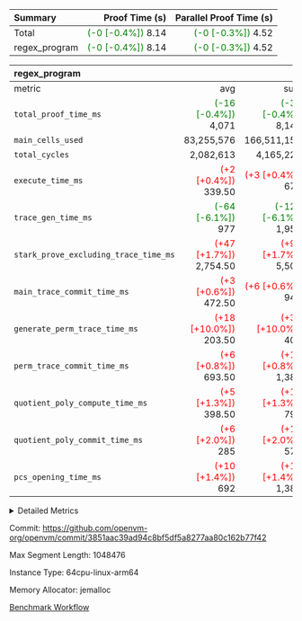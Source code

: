 | Summary | Proof Time (s) | Parallel Proof Time (s) |
|:---|---:|---:|
| Total | <span style='color: green'>(-0 [-0.4%])</span> 8.14 | <span style='color: green'>(-0 [-0.3%])</span> 4.52 |
| regex_program | <span style='color: green'>(-0 [-0.4%])</span> 8.14 | <span style='color: green'>(-0 [-0.3%])</span> 4.52 |


| regex_program |||||
|:---|---:|---:|---:|---:|
|metric|avg|sum|max|min|
| `total_proof_time_ms ` | <span style='color: green'>(-16 [-0.4%])</span> 4,071 | <span style='color: green'>(-31 [-0.4%])</span> 8,142 | <span style='color: green'>(-12 [-0.3%])</span> 4,524 | <span style='color: green'>(-19 [-0.5%])</span> 3,618 |
| `main_cells_used     ` |  83,255,576 |  166,511,152 |  93,500,799 |  73,010,353 |
| `total_cycles        ` |  2,082,613 |  4,165,226 |  2,243,715 |  1,921,511 |
| `execute_time_ms     ` | <span style='color: red'>(+2 [+0.4%])</span> 339.50 | <span style='color: red'>(+3 [+0.4%])</span> 679 | <span style='color: red'>(+4 [+1.1%])</span> 379 | <span style='color: green'>(-1 [-0.3%])</span> 300 |
| `trace_gen_time_ms   ` | <span style='color: green'>(-64 [-6.1%])</span> 977 | <span style='color: green'>(-128 [-6.1%])</span> 1,954 | <span style='color: green'>(-77 [-6.3%])</span> 1,153 | <span style='color: green'>(-51 [-6.0%])</span> 801 |
| `stark_prove_excluding_trace_time_ms` | <span style='color: red'>(+47 [+1.7%])</span> 2,754.50 | <span style='color: red'>(+94 [+1.7%])</span> 5,509 | <span style='color: red'>(+61 [+2.1%])</span> 2,992 | <span style='color: red'>(+33 [+1.3%])</span> 2,517 |
| `main_trace_commit_time_ms` | <span style='color: red'>(+3 [+0.6%])</span> 472.50 | <span style='color: red'>(+6 [+0.6%])</span> 945 | <span style='color: red'>(+2 [+0.4%])</span> 530 | <span style='color: red'>(+4 [+1.0%])</span> 415 |
| `generate_perm_trace_time_ms` | <span style='color: red'>(+18 [+10.0%])</span> 203.50 | <span style='color: red'>(+37 [+10.0%])</span> 407 | <span style='color: red'>(+20 [+10.4%])</span> 213 | <span style='color: red'>(+17 [+9.6%])</span> 194 |
| `perm_trace_commit_time_ms` | <span style='color: red'>(+6 [+0.8%])</span> 693.50 | <span style='color: red'>(+11 [+0.8%])</span> 1,387 | <span style='color: red'>(+9 [+1.2%])</span> 748 | <span style='color: red'>(+2 [+0.3%])</span> 639 |
| `quotient_poly_compute_time_ms` | <span style='color: red'>(+5 [+1.3%])</span> 398.50 | <span style='color: red'>(+10 [+1.3%])</span> 797 | <span style='color: red'>(+7 [+1.7%])</span> 430 | <span style='color: red'>(+3 [+0.8%])</span> 367 |
| `quotient_poly_commit_time_ms` | <span style='color: red'>(+6 [+2.0%])</span> 285 | <span style='color: red'>(+11 [+2.0%])</span> 570 | <span style='color: red'>(+9 [+2.8%])</span> 326 | <span style='color: red'>(+2 [+0.8%])</span> 244 |
| `pcs_opening_time_ms ` | <span style='color: red'>(+10 [+1.4%])</span> 692 | <span style='color: red'>(+19 [+1.4%])</span> 1,384 | <span style='color: red'>(+13 [+1.8%])</span> 735 | <span style='color: red'>(+6 [+0.9%])</span> 649 |



<details>
<summary>Detailed Metrics</summary>

| group | num_segments | keygen_time_ms | commit_exe_time_ms |
| --- | --- | --- | --- |
| regex_program | 2 | 552 | 19 | 

| group | air_name | quotient_deg | interactions | constraints |
| --- | --- | --- | --- | --- |
| regex_program | AccessAdapterAir<16> | 2 | 5 | 12 | 
| regex_program | AccessAdapterAir<2> | 2 | 5 | 12 | 
| regex_program | AccessAdapterAir<32> | 2 | 5 | 12 | 
| regex_program | AccessAdapterAir<4> | 2 | 5 | 12 | 
| regex_program | AccessAdapterAir<8> | 2 | 5 | 12 | 
| regex_program | BitwiseOperationLookupAir<8> | 2 | 2 | 4 | 
| regex_program | KeccakVmAir | 2 | 321 | 4,513 | 
| regex_program | MemoryMerkleAir<8> | 2 | 4 | 39 | 
| regex_program | PersistentBoundaryAir<8> | 2 | 3 | 7 | 
| regex_program | PhantomAir | 2 | 3 | 5 | 
| regex_program | Poseidon2PeripheryAir<BabyBearParameters>, 1> | 2 | 1 | 286 | 
| regex_program | ProgramAir | 1 | 1 | 4 | 
| regex_program | RangeTupleCheckerAir<2> | 1 | 1 | 4 | 
| regex_program | Rv32HintStoreAir | 2 | 18 | 28 | 
| regex_program | VariableRangeCheckerAir | 1 | 1 | 4 | 
| regex_program | VmAirWrapper<Rv32BaseAluAdapterAir, BaseAluCoreAir<4, 8> | 2 | 20 | 37 | 
| regex_program | VmAirWrapper<Rv32BaseAluAdapterAir, LessThanCoreAir<4, 8> | 2 | 18 | 40 | 
| regex_program | VmAirWrapper<Rv32BaseAluAdapterAir, ShiftCoreAir<4, 8> | 2 | 24 | 91 | 
| regex_program | VmAirWrapper<Rv32BranchAdapterAir, BranchEqualCoreAir<4> | 2 | 11 | 20 | 
| regex_program | VmAirWrapper<Rv32BranchAdapterAir, BranchLessThanCoreAir<4, 8> | 2 | 13 | 35 | 
| regex_program | VmAirWrapper<Rv32CondRdWriteAdapterAir, Rv32JalLuiCoreAir> | 2 | 10 | 18 | 
| regex_program | VmAirWrapper<Rv32JalrAdapterAir, Rv32JalrCoreAir> | 2 | 16 | 20 | 
| regex_program | VmAirWrapper<Rv32LoadStoreAdapterAir, LoadSignExtendCoreAir<4, 8> | 2 | 18 | 33 | 
| regex_program | VmAirWrapper<Rv32LoadStoreAdapterAir, LoadStoreCoreAir<4> | 2 | 17 | 40 | 
| regex_program | VmAirWrapper<Rv32MultAdapterAir, DivRemCoreAir<4, 8> | 2 | 25 | 84 | 
| regex_program | VmAirWrapper<Rv32MultAdapterAir, MulHCoreAir<4, 8> | 2 | 24 | 31 | 
| regex_program | VmAirWrapper<Rv32MultAdapterAir, MultiplicationCoreAir<4, 8> | 2 | 19 | 19 | 
| regex_program | VmAirWrapper<Rv32RdWriteAdapterAir, Rv32AuipcCoreAir> | 2 | 12 | 14 | 
| regex_program | VmConnectorAir | 2 | 5 | 11 | 

| group | air_name | segment | rows | prep_cols | perm_cols | main_cols | cells |
| --- | --- | --- | --- | --- | --- | --- | --- |
| regex_program | AccessAdapterAir<2> | 1 | 64 |  | 16 | 11 | 1,728 | 
| regex_program | AccessAdapterAir<4> | 1 | 32 |  | 16 | 13 | 928 | 
| regex_program | AccessAdapterAir<8> | 0 | 131,072 |  | 16 | 17 | 4,325,376 | 
| regex_program | AccessAdapterAir<8> | 1 | 2,048 |  | 16 | 17 | 67,584 | 
| regex_program | BitwiseOperationLookupAir<8> | 0 | 65,536 | 3 | 8 | 2 | 655,360 | 
| regex_program | BitwiseOperationLookupAir<8> | 1 | 65,536 | 3 | 8 | 2 | 655,360 | 
| regex_program | KeccakVmAir | 0 | 1 |  | 1,056 | 3,163 | 4,219 | 
| regex_program | KeccakVmAir | 1 | 32 |  | 1,056 | 3,163 | 135,008 | 
| regex_program | MemoryMerkleAir<8> | 0 | 131,072 |  | 16 | 32 | 6,291,456 | 
| regex_program | MemoryMerkleAir<8> | 1 | 4,096 |  | 16 | 32 | 196,608 | 
| regex_program | PersistentBoundaryAir<8> | 0 | 131,072 |  | 12 | 20 | 4,194,304 | 
| regex_program | PersistentBoundaryAir<8> | 1 | 2,048 |  | 12 | 20 | 65,536 | 
| regex_program | PhantomAir | 0 | 1 |  | 12 | 6 | 18 | 
| regex_program | PhantomAir | 1 | 1 |  | 12 | 6 | 18 | 
| regex_program | Poseidon2PeripheryAir<BabyBearParameters>, 1> | 0 | 16,384 |  | 8 | 300 | 5,046,272 | 
| regex_program | Poseidon2PeripheryAir<BabyBearParameters>, 1> | 1 | 2,048 |  | 8 | 300 | 630,784 | 
| regex_program | ProgramAir | 0 | 131,072 |  | 8 | 10 | 2,359,296 | 
| regex_program | ProgramAir | 1 | 131,072 |  | 8 | 10 | 2,359,296 | 
| regex_program | RangeTupleCheckerAir<2> | 0 | 524,288 | 2 | 8 | 1 | 4,718,592 | 
| regex_program | RangeTupleCheckerAir<2> | 1 | 524,288 | 2 | 8 | 1 | 4,718,592 | 
| regex_program | Rv32HintStoreAir | 0 | 16,384 |  | 44 | 32 | 1,245,184 | 
| regex_program | VariableRangeCheckerAir | 0 | 262,144 | 2 | 8 | 1 | 2,359,296 | 
| regex_program | VariableRangeCheckerAir | 1 | 262,144 | 2 | 8 | 1 | 2,359,296 | 
| regex_program | VmAirWrapper<Rv32BaseAluAdapterAir, BaseAluCoreAir<4, 8> | 0 | 1,048,576 |  | 52 | 36 | 92,274,688 | 
| regex_program | VmAirWrapper<Rv32BaseAluAdapterAir, BaseAluCoreAir<4, 8> | 1 | 1,048,576 |  | 52 | 36 | 92,274,688 | 
| regex_program | VmAirWrapper<Rv32BaseAluAdapterAir, LessThanCoreAir<4, 8> | 0 | 32,768 |  | 40 | 37 | 2,523,136 | 
| regex_program | VmAirWrapper<Rv32BaseAluAdapterAir, LessThanCoreAir<4, 8> | 1 | 16,384 |  | 40 | 37 | 1,261,568 | 
| regex_program | VmAirWrapper<Rv32BaseAluAdapterAir, ShiftCoreAir<4, 8> | 0 | 131,072 |  | 52 | 53 | 13,762,560 | 
| regex_program | VmAirWrapper<Rv32BaseAluAdapterAir, ShiftCoreAir<4, 8> | 1 | 131,072 |  | 52 | 53 | 13,762,560 | 
| regex_program | VmAirWrapper<Rv32BranchAdapterAir, BranchEqualCoreAir<4> | 0 | 262,144 |  | 28 | 26 | 14,155,776 | 
| regex_program | VmAirWrapper<Rv32BranchAdapterAir, BranchEqualCoreAir<4> | 1 | 131,072 |  | 28 | 26 | 7,077,888 | 
| regex_program | VmAirWrapper<Rv32BranchAdapterAir, BranchLessThanCoreAir<4, 8> | 0 | 131,072 |  | 32 | 32 | 8,388,608 | 
| regex_program | VmAirWrapper<Rv32BranchAdapterAir, BranchLessThanCoreAir<4, 8> | 1 | 131,072 |  | 32 | 32 | 8,388,608 | 
| regex_program | VmAirWrapper<Rv32CondRdWriteAdapterAir, Rv32JalLuiCoreAir> | 0 | 65,536 |  | 28 | 18 | 3,014,656 | 
| regex_program | VmAirWrapper<Rv32CondRdWriteAdapterAir, Rv32JalLuiCoreAir> | 1 | 65,536 |  | 28 | 18 | 3,014,656 | 
| regex_program | VmAirWrapper<Rv32JalrAdapterAir, Rv32JalrCoreAir> | 0 | 131,072 |  | 36 | 28 | 8,388,608 | 
| regex_program | VmAirWrapper<Rv32JalrAdapterAir, Rv32JalrCoreAir> | 1 | 65,536 |  | 36 | 28 | 4,194,304 | 
| regex_program | VmAirWrapper<Rv32LoadStoreAdapterAir, LoadSignExtendCoreAir<4, 8> | 0 | 1,024 |  | 52 | 36 | 90,112 | 
| regex_program | VmAirWrapper<Rv32LoadStoreAdapterAir, LoadSignExtendCoreAir<4, 8> | 1 | 2 |  | 52 | 36 | 176 | 
| regex_program | VmAirWrapper<Rv32LoadStoreAdapterAir, LoadStoreCoreAir<4> | 0 | 1,048,576 |  | 52 | 41 | 97,517,568 | 
| regex_program | VmAirWrapper<Rv32LoadStoreAdapterAir, LoadStoreCoreAir<4> | 1 | 1,048,576 |  | 52 | 41 | 97,517,568 | 
| regex_program | VmAirWrapper<Rv32MultAdapterAir, DivRemCoreAir<4, 8> | 0 | 128 |  | 72 | 59 | 16,768 | 
| regex_program | VmAirWrapper<Rv32MultAdapterAir, MulHCoreAir<4, 8> | 0 | 256 |  | 72 | 39 | 28,416 | 
| regex_program | VmAirWrapper<Rv32MultAdapterAir, MultiplicationCoreAir<4, 8> | 0 | 32,768 |  | 52 | 31 | 2,719,744 | 
| regex_program | VmAirWrapper<Rv32MultAdapterAir, MultiplicationCoreAir<4, 8> | 1 | 32,768 |  | 52 | 31 | 2,719,744 | 
| regex_program | VmAirWrapper<Rv32RdWriteAdapterAir, Rv32AuipcCoreAir> | 0 | 32,768 |  | 28 | 20 | 1,572,864 | 
| regex_program | VmAirWrapper<Rv32RdWriteAdapterAir, Rv32AuipcCoreAir> | 1 | 32,768 |  | 28 | 20 | 1,572,864 | 
| regex_program | VmConnectorAir | 0 | 2 | 1 | 16 | 5 | 42 | 
| regex_program | VmConnectorAir | 1 | 2 | 1 | 16 | 5 | 42 | 

| group | segment | trace_gen_time_ms | total_proof_time_ms | total_cycles | total_cells | stark_prove_excluding_trace_time_ms | quotient_poly_compute_time_ms | quotient_poly_commit_time_ms | perm_trace_commit_time_ms | pcs_opening_time_ms | main_trace_commit_time_ms | main_cells_used | generate_perm_trace_time_ms | execute_time_ms |
| --- | --- | --- | --- | --- | --- | --- | --- | --- | --- | --- | --- | --- | --- | --- |
| regex_program | 0 | 1,153 | 4,524 | 2,243,715 | 275,652,919 | 2,992 | 430 | 326 | 748 | 735 | 530 | 93,500,799 | 213 | 379 | 
| regex_program | 1 | 801 | 3,618 | 1,921,511 | 242,975,404 | 2,517 | 367 | 244 | 639 | 649 | 415 | 73,010,353 | 194 | 300 | 

| group | segment | trace_height_constraint | weighted_sum | threshold |
| --- | --- | --- | --- | --- |
| regex_program | 0 | 0 | 5,868,296 | 2,013,265,921 | 
| regex_program | 0 | 1 | 16,687,450 | 2,013,265,921 | 
| regex_program | 0 | 2 | 2,934,148 | 2,013,265,921 | 
| regex_program | 0 | 3 | 19,705,182 | 2,013,265,921 | 
| regex_program | 0 | 4 | 524,288 | 2,013,265,921 | 
| regex_program | 0 | 5 | 262,144 | 2,013,265,921 | 
| regex_program | 0 | 6 | 6,668,938 | 2,013,265,921 | 
| regex_program | 0 | 7 | 134,144 | 2,013,265,921 | 
| regex_program | 0 | 8 | 53,849,550 | 2,013,265,921 | 
| regex_program | 1 | 0 | 5,406,794 | 2,013,265,921 | 
| regex_program | 1 | 1 | 15,182,956 | 2,013,265,921 | 
| regex_program | 1 | 2 | 2,703,397 | 2,013,265,921 | 
| regex_program | 1 | 3 | 18,193,430 | 2,013,265,921 | 
| regex_program | 1 | 4 | 14,336 | 2,013,265,921 | 
| regex_program | 1 | 5 | 6,144 | 2,013,265,921 | 
| regex_program | 1 | 6 | 6,508,864 | 2,013,265,921 | 
| regex_program | 1 | 7 | 131,072 | 2,013,265,921 | 
| regex_program | 1 | 8 | 49,197,617 | 2,013,265,921 | 

</details>


Commit: https://github.com/openvm-org/openvm/commit/3851aac39ad94c8bf5df5a8277aa80c162b77f42

Max Segment Length: 1048476

Instance Type: 64cpu-linux-arm64

Memory Allocator: jemalloc

[Benchmark Workflow](https://github.com/openvm-org/openvm/actions/runs/14248881178)
